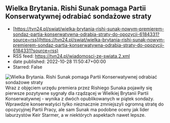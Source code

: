 ## Wielka Brytania. Rishi Sunak pomaga Partii Konserwatywnej odrabiać sondażowe straty
 - [https://tvn24.pl/swiat/wielka-brytania-rishi-sunak-nowym-premierem-sondaz-partia-konserwatywna-odrabia-straty-do-opozycji-6184331?source=rss](https://tvn24.pl/swiat/wielka-brytania-rishi-sunak-nowym-premierem-sondaz-partia-konserwatywna-odrabia-straty-do-opozycji-6184331?source=rss)
 - RSS feed: https://tvn24.pl/wiadomosci-ze-swiata,2.xml
 - date published: 2022-10-28 11:50:47+00:00
 - Starred: False

<img alt="Wielka Brytania. Rishi Sunak pomaga Partii Konserwatywnej odrabiać sondażowe straty" src="https://tvn24.pl/najnowsze/cdn-zdjecie-en3rzg-rishi-sunak-w-izbie-gmin-6184352/alternates/LANDSCAPE_1280" />
    Wraz z objęciem urzędu premiera przez Rishiego Sunaka pojawiły się pierwsze pozytywne sygnały dla rządzącej w Wielkiej Brytanii Partii Konserwatywnej - wynika z dwóch opublikowanych w piątek sondaży. Wprawdzie konserwatyści tylko nieznacznie zmniejszyli ogromną stratę do opozycyjnej Partii Pracy, ale sam Sunak ma podobne oceny jak lider laburzystów Keir Starmer, a w niektórych aspektach nawet lepsze.
